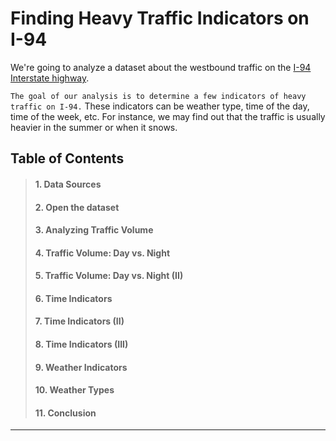 #  Finding Heavy Traffic Indicators on I-94

We're going to analyze a dataset about the westbound traffic on the [I-94 Interstate highway](https://en.wikipedia.org/wiki/Interstate_94).

`The goal of our analysis is to determine a few indicators of heavy traffic on I-94.` These indicators can be weather type, time of the day, time of the week, etc. For instance, we may find out that the traffic is usually heavier in the summer or when it snows.

## Table of Contents

> #### 1. Data Sources
> #### 2. Open the dataset
> #### 3. Analyzing Traffic Volume
> #### 4. Traffic Volume: Day vs. Night
> #### 5. Traffic Volume: Day vs. Night (II)
> #### 6. Time Indicators
> #### 7. Time Indicators (II)
> #### 8. Time Indicators (III)
> #### 9. Weather Indicators
> #### 10. Weather Types
> #### 11. Conclusion

---------------------
